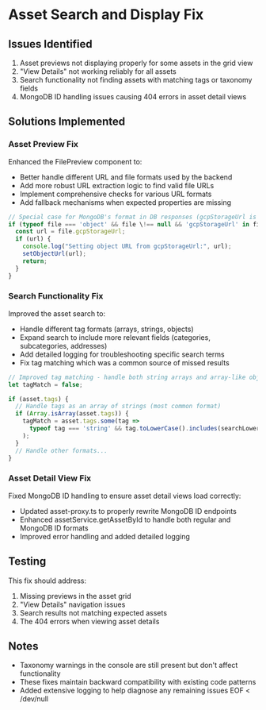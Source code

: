 # Asset Search and Display Fix

## Issues Identified
1. Asset previews not displaying properly for some assets in the grid view
2. "View Details" not working reliably for all assets
3. Search functionality not finding assets with matching tags or taxonomy fields
4. MongoDB ID handling issues causing 404 errors in asset detail views

## Solutions Implemented

### Asset Preview Fix
Enhanced the FilePreview component to:
- Better handle different URL and file formats used by the backend
- Add more robust URL extraction logic to find valid file URLs
- Implement comprehensive checks for various URL formats
- Add fallback mechanisms when expected properties are missing

```typescript
// Special case for MongoDB's format in DB responses (gcpStorageUrl is common)
if (typeof file === 'object' && file \!== null && 'gcpStorageUrl' in file) {
  const url = file.gcpStorageUrl;
  if (url) {
    console.log("Setting object URL from gcpStorageUrl:", url);
    setObjectUrl(url);
    return;
  }
}
```

### Search Functionality Fix
Improved the asset search to:
- Handle different tag formats (arrays, strings, objects)
- Expand search to include more relevant fields (categories, subcategories, addresses)
- Add detailed logging for troubleshooting specific search terms
- Fix tag matching which was a common source of missed results

```typescript
// Improved tag matching - handle both string arrays and array-like objects
let tagMatch = false;

if (asset.tags) {
  // Handle tags as an array of strings (most common format)
  if (Array.isArray(asset.tags)) {
    tagMatch = asset.tags.some(tag => 
      typeof tag === 'string' && tag.toLowerCase().includes(searchLower)
    );
  } 
  // Handle other formats...
}
```

### Asset Detail View Fix
Fixed MongoDB ID handling to ensure asset detail views load correctly:
- Updated asset-proxy.ts to properly rewrite MongoDB ID endpoints
- Enhanced assetService.getAssetById to handle both regular and MongoDB ID formats
- Improved error handling and added detailed logging

## Testing 
This fix should address:
1. Missing previews in the asset grid
2. "View Details" navigation issues
3. Search results not matching expected assets
4. The 404 errors when viewing asset details

## Notes
- Taxonomy warnings in the console are still present but don't affect functionality
- These fixes maintain backward compatibility with existing code patterns
- Added extensive logging to help diagnose any remaining issues
EOF < /dev/null